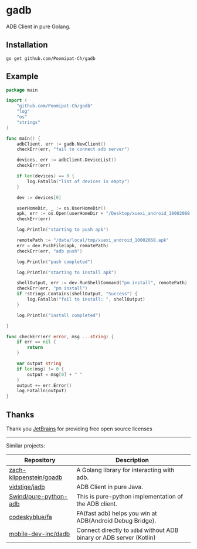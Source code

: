 # gadb

ADB Client in pure Golang.

## Installation

```shell script
go get github.com/Poomipat-Ch/gadb
```

## Example

```go
package main

import (
	"github.com/Poomipat-Ch/gadb"
	"log"
	"os"
	"strings"
)

func main() {
	adbClient, err := gadb.NewClient()
	checkErr(err, "fail to connect adb server")

	devices, err := adbClient.DeviceList()
	checkErr(err)

	if len(devices) == 0 {
		log.Fatalln("list of devices is empty")
	}

	dev := devices[0]

	userHomeDir, _ := os.UserHomeDir()
	apk, err := os.Open(userHomeDir + "/Desktop/xuexi_android_10002068.apk")
	checkErr(err)

	log.Println("starting to push apk")

	remotePath := "/data/local/tmp/xuexi_android_10002068.apk"
	err = dev.PushFile(apk, remotePath)
	checkErr(err, "adb push")

	log.Println("push completed")

	log.Println("starting to install apk")

	shellOutput, err := dev.RunShellCommand("pm install", remotePath)
	checkErr(err, "pm install")
	if !strings.Contains(shellOutput, "Success") {
		log.Fatalln("fail to install: ", shellOutput)
	}

	log.Println("install completed")

}

func checkErr(err error, msg ...string) {
	if err == nil {
		return
	}

	var output string
	if len(msg) != 0 {
		output = msg[0] + " "
	}
	output += err.Error()
	log.Fatalln(output)
}

```

## Thanks

Thank you [JetBrains](https://www.jetbrains.com/?from=gwda) for providing free open source licenses

---

Similar projects:

| Repository                                                            | Description                                                          |
| --------------------------------------------------------------------- | -------------------------------------------------------------------- |
| [zach-klippenstein/goadb](https://github.com/zach-klippenstein/goadb) | A Golang library for interacting with adb.                           |
| [vidstige/jadb](https://github.com/vidstige/jadb)                     | ADB Client in pure Java.                                             |
| [Swind/pure-python-adb](https://github.com/Swind/pure-python-adb)     | This is pure-python implementation of the ADB client.                |
| [codeskyblue/fa](https://github.com/codeskyblue/fa)                   | FA(fast adb) helps you win at ADB(Android Debug Bridge).             |
| [mobile-dev-inc/dadb](https://github.com/mobile-dev-inc/dadb)         | Connect directly to `adbd` without ADB binary or ADB server (Kotlin) |
